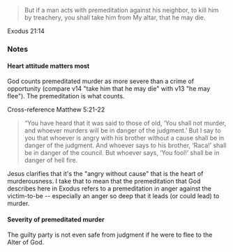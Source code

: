> But if a man acts with premeditation against his neighbor, to kill him by
> treachery, you shall take him from My altar, that he may die.

Exodus 21:14

### Notes

#### Heart attitude matters most

God counts premeditated murder as more severe than a crime of opportunity
(compare v14 "take him that he may die" with v13 "he may flee"). The
premeditation is what counts. 

Cross-reference Matthew 5:21-22

> “You have heard that it was said to those of old, ‘You shall not murder,
> and whoever murders will be in danger of the judgment.’ But I say to you
> that whoever is angry with his brother without a cause shall be in danger
> of the judgment. And whoever says to his brother, ‘Raca!’ shall be in
> danger of the council. But whoever says, ‘You fool!’ shall be in danger of
> hell fire. 

Jesus clarifies that it's the "angry without cause" that is the heart of
murderousness. I take that to mean that the premeditation that God describes
here in Exodus refers to a premeditation in anger against the victim-to-be --
especially an anger so deep that it leads (or could lead) to murder.

#### Severity of premeditated murder

The guilty party is not even safe from judgment if he were to flee to the Alter
of God.
